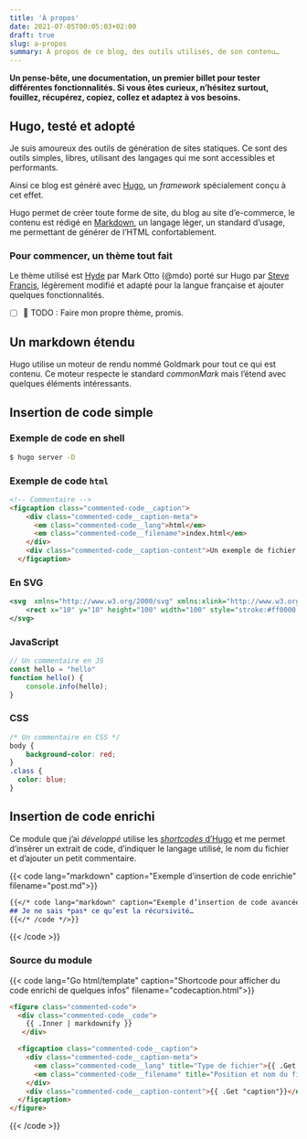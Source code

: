 ```yaml
---
title: 'À propos'
date: 2021-07-05T00:05:03+02:00
draft: true
slug: a-propos
summary: À propos de ce blog, des outils utilisés, de son contenu…
---
```


**Un pense-bête, une documentation, un premier billet pour tester
différentes fonctionnalités. Si vous êtes curieux, n’hésitez surtout,
fouillez, récupérez, copiez, collez et adaptez à vos besoins.**

## Hugo, testé et adopté

Je suis amoureux des outils de génération de sites statiques.
Ce sont des outils simples, libres, utilisant des langages qui me sont accessibles et performants.

Ainsi ce blog est généré avec [Hugo](https://gohugo.io/), un _framework_ spécialement conçu à cet effet.

Hugo permet de créer toute forme de site, du blog au site d’e-commerce, le contenu est rédigé en [Markdown](https://daringfireball.net/projects/markdown/syntax), un langage léger, un standard d’usage, me permettant de générer de l’HTML confortablement.

### Pour commencer, un thème tout fait

Le thème utilisé est [Hyde](https://themes.gohugo.io/themes/hyde/) par Mark Otto (@mdo) porté sur Hugo par [Steve Francis](https://github.com/spf13/hyde), légèrement modifié et adapté pour la langue française et ajouter quelques fonctionnalités.

- [ ] 📓 TODO : Faire mon propre thème, promis. 

## Un markdown étendu

Hugo utilise un moteur de rendu nommé Goldmark pour tout ce qui est contenu. Ce moteur respecte le standard *commonMark* mais l’étend avec quelques éléments intéressants.

## Insertion de code simple

### Exemple de code en shell

```sh
$ hugo server -D
```

### Exemple de code `html`

```html {hl_lines=[2],linenostart=1}
<!-- Commentaire -->
<figcaption class="commented-code__caption">
    <div class="commented-code__caption-meta">  
      <em class="commented-code__lang">html</em>
      <em class="commented-code__filename">index.html</em>
    </div>
    <div class="commented-code__caption-content">Un exemple de fichier super</div>
  </figcaption>
```

### En SVG
```svg
<svg  xmlns="http://www.w3.org/2000/svg" xmlns:xlink="http://www.w3.org/1999/xlink">
    <rect x="10" y="10" height="100" width="100" style="stroke:#ff0000; fill: #0000ff"/>
</svg>
```

### JavaScript
```javascript
// Un commentaire en JS
const hello = "hello"
function hello() {
    console.info(hello);
}
```

### CSS
```css
/* Un commentaire en CSS */
body {
    background-color: red;
}
.class {
  color: blue;
}
```

## Insertion de code enrichi

Ce module que j’ai *développé* utilise les [*shortcodes* d’Hugo](https://gohugo.io/templates/shortcode-templates/) et me permet d’insérer un extrait de code, d’indiquer le langage utilisé, le nom du fichier et d’ajouter un petit commentaire.

{{< code lang="markdown" caption="Exemple d’insertion de code enrichie" filename="post.md">}}
```markdown
{{</* code lang="markdown" caption="Exemple d’insertion de code avancée" filename="post.md" */>}}
## Je ne sais *pas* ce qu’est la récursivité…
{{</* /code */>}}
```
{{< /code >}}

### Source du module

{{< code lang="Go html/template" caption="Shortcode pour afficher du code enrichi de quelques infos" filename="codecaption.html">}}
``` html
<figure class="commented-code">
  <div class="commented-code__code">
    {{ .Inner | markdownify }}
   </div> 

  <figcaption class="commented-code__caption">
    <div class="commented-code__caption-meta">  
      <em class="commented-code__lang" title="Type de fichier">{{ .Get "lang"}}</em>
      <em class="commented-code__filename" title="Position et nom du fichier">{{ .Get "filename"}}</em>
    </div>
    <div class="commented-code__caption-content">{{ .Get "caption"}}</div>
  </figcaption>
</figure>
```
{{< /code >}}
